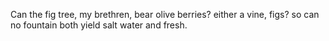 Can the fig tree, my brethren, bear olive berries? either a vine, figs? so can no fountain both yield salt water and fresh.
